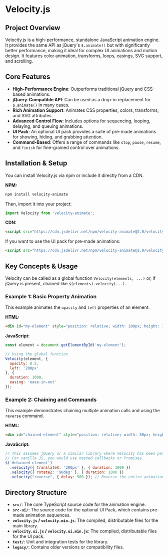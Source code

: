 # Velocity.js

## Project Overview

Velocity.js is a high-performance, standalone JavaScript animation engine. It provides the same API as jQuery's `$.animate()` but with significantly better performance, making it ideal for complex UI animations and motion design. It features color animation, transforms, loops, easings, SVG support, and scrolling.

## Core Features

- **High-Performance Engine**: Outperforms traditional jQuery and CSS-based animations.
- **jQuery-Compatible API**: Can be used as a drop-in replacement for `$.animate()` in many cases.
- **Rich Animation Support**: Animates CSS properties, colors, transforms, and SVG attributes.
- **Advanced Control Flow**: Includes options for sequencing, looping, delaying, and queuing animations.
- **UI Pack**: An optional UI pack provides a suite of pre-made animations for showing, hiding, and grabbing attention.
- **Command-Based**: Offers a range of commands like `stop`, `pause`, `resume`, and `finish` for fine-grained control over animations.

## Installation & Setup

You can install Velocity.js via npm or include it directly from a CDN.

**NPM:**
```bash
npm install velocity-animate
```
Then, import it into your project:
```javascript
import Velocity from 'velocity-animate';
```

**CDN:**
```html
<script src="https://cdn.jsdelivr.net/npm/velocity-animate@2.0/velocity.min.js"></script>
```
If you want to use the UI pack for pre-made animations:
```html
<script src="https://cdn.jsdelivr.net/npm/velocity-animate@2.0/velocity.ui.min.js"></script>
```

## Key Concepts & Usage

Velocity can be called as a global function `Velocity(elements, ...)` or, if jQuery is present, chained like `$(elements).velocity(...)`.

### Example 1: Basic Property Animation

This example animates the `opacity` and `left` properties of an element.

**HTML:**
```html
<div id="my-element" style="position: relative; width: 100px; height: 100px; background: red;"></div>
```

**JavaScript:**
```javascript
const element = document.getElementById('my-element');

// Using the global function
Velocity(element, {
  opacity: 0.5,
  left: '200px'
}, {
  duration: 1000,
  easing: 'ease-in-out'
});
```

### Example 2: Chaining and Commands

This example demonstrates chaining multiple animation calls and using the `reverse` command.

**HTML:**
```html
<div id="chained-element" style="position: relative; width: 50px; height: 50px; background: green;"></div>
```

**JavaScript:**
```javascript
// This assumes jQuery or a similar library where Velocity has been patched.
// For vanilla JS, you would use nested callbacks or Promises.
$('#chained-element')
  .velocity({ translateX: '200px' }, { duration: 1000 })
  .velocity({ rotateZ: '90deg' }, { duration: 1000 })
  .velocity("reverse", { delay: 500 }); // Reverse the entire animation sequence
```

## Directory Structure

- **`src/`**: The core TypeScript source code for the animation engine.
- **`src-ui/`**: The source code for the optional UI Pack, which contains pre-made animation sequences.
- **`velocity.js` / `velocity.min.js`**: The compiled, distributable files for the main library.
- **`velocity.ui.js` / `velocity.ui.min.js`**: The compiled, distributable files for the UI pack.
- **`test/`**: Unit and integration tests for the library.
- **`legacy/`**: Contains older versions or compatibility files.